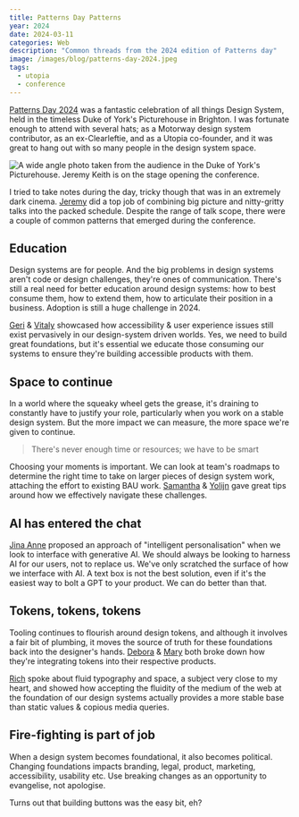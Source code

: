 ```yaml
---
title: Patterns Day Patterns
year: 2024
date: 2024-03-11
categories: Web
description: "Common threads from the 2024 edition of Patterns day"
image: /images/blog/patterns-day-2024.jpeg
tags:
  - utopia
  - conference
---
```


[Patterns Day 2024](https://patternsday.com/) was a fantastic celebration of all things Design System, held in the timeless Duke of York's Picturehouse in Brighton. I was fortunate enough to attend with several hats; as a Motorway design system contributor, as an ex-Clearleftie, and as a Utopia co-founder, and it was great to hang out with so many people in the design system space.

![A wide angle photo taken from the audience in the Duke of York's Picturehouse. Jeremy Keith is on the stage opening the conference.](/images/blog/patterns-day-2024.jpeg)

I tried to take notes during the day, tricky though that was in an extremely dark cinema. [Jeremy](https://adactio.com/) did a top job of combining big picture and nitty-gritty talks into the packed schedule. Despite the range of talk scope, there were a couple of common patterns that emerged during the conference.

## Education

Design systems are for people. And the big problems in design systems aren't code or design challenges, they're ones of communication. There's still a real need for better education around design systems: how to best consume them, how to extend them, how to articulate their position in a business. Adoption is still a huge challenge in 2024.

[Geri](https://www.gerireid.com/) & [Vitaly](https://smashingmagazine.com/) showcased how accessibility & user experience issues still exist pervasively in our design-system driven worlds. Yes, we need to build great foundations, but it's essential we educate those consuming our systems to ensure they're building accessible products with them.

## Space to continue

In a world where the squeaky wheel gets the grease, it's draining to constantly have to justify your role, particularly when you work on a stable design system. But the more impact we can measure, the more space we're given to continue.

> There's never enough time or resources; we have to be smart

Choosing your moments is important. We can look at team's roadmaps to determine the right time to take on larger pieces of design system work, attaching the effort to existing BAU work. [Samantha](https://www.linkedin.com/in/samanthafanning/) & [Yolijn](https://www.linkedin.com/in/yolijn/) gave great tips around how we effectively navigate these challenges.

## AI has entered the chat

[Jina Anne](https://www.jina.me/) proposed an approach of "intelligent personalisation" when we look to interface with generative AI. We should always be looking to harness AI for our users, not to replace us. We've only scratched the surface of how we interface with AI. A text box is not the best solution, even if it's the easiest way to bolt a GPT to your product. We can do better than that.

## Tokens, tokens, tokens

Tooling continues to flourish around design tokens, and although it involves a fair bit of plumbing, it moves the source of truth for these foundations back into the designer's hands. [Debora](https://www.linkedin.com/in/deboraornellas/) & [Mary](https://www.linkedin.com/in/mary-godservant/) both broke down how they're integrating tokens into their respective products.

[Rich](https://clagnut.com/) spoke about fluid typography and space, a subject very close to my heart, and showed how accepting the fluidity of the medium of the web at the foundation of our design systems actually provides a more stable base than static values & copious media queries.

## Fire-fighting is part of job

When a design system becomes foundational, it also becomes political. Changing foundations impacts branding, legal, product, marketing, accessibility, usability etc. Use breaking changes as an opportunity to evangelise, not apologise.

Turns out that building buttons was the easy bit, eh?